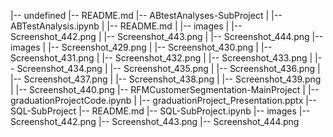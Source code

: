 |-- undefined
    |-- README.md
    |-- ABtestAnalyses-SubProject
    |   |-- ABTestAnalysis.ipynb
    |   |-- README.md
    |   |-- images
    |       |-- Screenshot_442.png
    |       |-- Screenshot_443.png
    |       |-- Screenshot_444.png
    |-- images
    |   |-- Screenshot_429.png
    |   |-- Screenshot_430.png
    |   |-- Screenshot_431.png
    |   |-- Screenshot_432.png
    |   |-- Screenshot_433.png
    |   |-- Screenshot_434.png
    |   |-- Screenshot_435.png
    |   |-- Screenshot_436.png
    |   |-- Screenshot_437.png
    |   |-- Screenshot_438.png
    |   |-- Screenshot_439.png
    |   |-- Screenshot_440.png
    |-- RFMCustomerSegmentation-MainProject
    |   |-- graduationProjectCode.ipynb
    |   |-- graduationProject_Presentation.pptx
    |-- SQL-SubProject
        |-- README.md
        |-- SQL-SubProject.ipynb
        |-- images
            |-- Screenshot_442.png
            |-- Screenshot_443.png
            |-- Screenshot_444.png
